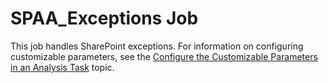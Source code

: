 # SPAA_Exceptions Job

This job handles SharePoint exceptions. For information on configuring customizable parameters, see
the
[Configure the Customizable Parameters in an Analysis Task](/docs/accessanalyzer/11.6/admin/jobs/job/configure/analysiscustomizableparameters.md)
topic.
